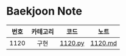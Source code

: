 # Baekjoon Note

| 번호 | 카테고리 | 코드 | 노트 |
| :---: | :---: | :---: | :---: |
| 1120 | 구현 | [1120.py](https://github.com/Chanran33/CodingTestStudy/blob/main/Baekjoon/Q1120.py) | [1120.md](https://github.com/Chanran33/CodingTestStudy/blob/main/Baekjoon/Note/1026.md) |
